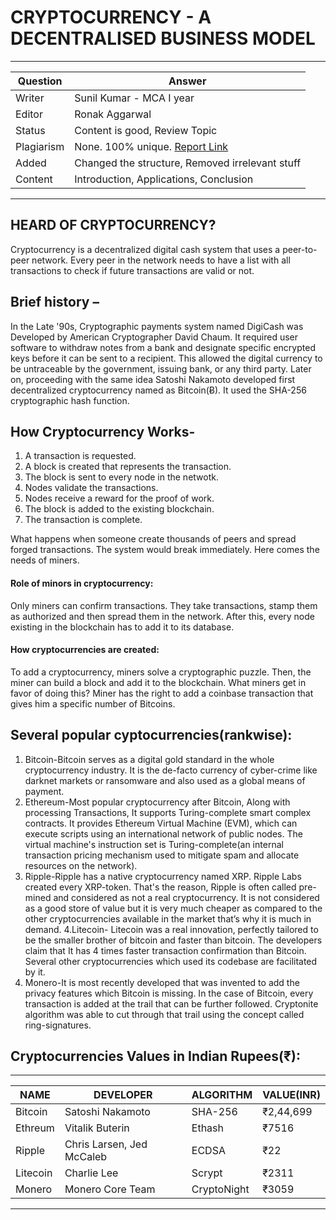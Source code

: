 # CRYPTOCURRENCY - A DECENTRALISED BUSINESS MODEL
---
Question | Answer |
--- | --- |
Writer | Sunil Kumar - MCA I year
Editor | Ronak Aggarwal
Status | Content is good, Review Topic 
Plagiarism | None.  100% unique. [Report Link](./plag-reports/plag-blockchain=unraveled-v1.pdf)
Added | Changed the structure, Removed irrelevant stuff
Content | Introduction, Applications, Conclusion
---

## HEARD OF CRYPTOCURRENCY?
Cryptocurrency is a decentralized digital cash system that uses a peer-to-peer network. Every peer in the network needs to have a list with all transactions to check if future transactions are valid or not.
## Brief history –
In the Late '90s, Cryptographic payments system named DigiCash was Developed by American Cryptographer David Chaum. It required user software to withdraw notes from a bank and designate specific encrypted keys before it can be sent to a recipient.
This allowed the digital currency to be untraceable by the government, issuing bank, or any third party. Later on, proceeding with the same idea Satoshi Nakamoto developed first decentralized cryptocurrency named as Bitcoin(Ƀ). It used the SHA-256 cryptographic hash function.
## How  Cryptocurrency Works-
1.  A transaction is requested.
2.  A block is created that represents the transaction.
3.  The block is sent to every node in the netwotk.
4.  Nodes validate the transactions.
5.  Nodes receive a reward for the proof of work.
6.  The block is added to the existing blockchain.
7.  The transaction is complete.

What happens when someone create thousands of peers and spread forged transactions. The system would break immediately. Here comes the needs of miners.
#### Role of minors in cryptocurrency:
Only miners can confirm transactions. They take transactions, stamp them as authorized and then spread them in the network. After this, every node existing in the blockchain has to add it to its database.
#### How cryptocurrencies are created:
To add a cryptocurrency, miners solve a cryptographic puzzle. Then, the miner can build a block and add it to the blockchain. What miners get in favor of doing this?
Miner has the right to add a coinbase transaction that gives him a specific number of Bitcoins.
## Several popular cyptocurrencies(rankwise):
1. Bitcoin-Bitcoin serves as a digital gold standard in the whole cryptocurrency industry. It is the de-facto currency of cyber-crime like darknet markets or ransomware and also used as a global means of payment.
2. Ethereum-Most popular cryptocurrency after Bitcoin, Along with processing Transactions, It supports Turing-complete smart complex contracts. It provides Ethereum Virtual Machine (EVM), which can execute scripts using an international network of public nodes. The virtual machine's instruction set is Turing-complete(an internal transaction pricing mechanism used to mitigate spam and allocate resources on the network).
3. Ripple-Ripple has a native cryptocurrency named XRP. Ripple Labs created every XRP-token. That's the reason, Ripple is often called pre-mined and considered as not a real cryptocurrency. It is not considered as a good store of value but it is very much cheaper as compared to the other cryptocurrencies available in the market that’s why it is much in demand.
4.Litecoin- Litecoin was a real innovation, perfectly tailored to be the smaller brother of bitcoin and faster than bitcoin. The developers claim that It has 4 times faster transaction confirmation than Bitcoin. Several other cryptocurrencies which used its codebase are facilitated by it.
5. Monero-It is most recently developed that was invented to add the privacy features which Bitcoin is missing. In the case of Bitcoin, every transaction is added at the trail that can be further followed. Cryptonite algorithm was able to cut through that trail using the concept called ring-signatures.
## Cryptocurrencies Values in Indian Rupees(₹):
---
NAME | DEVELOPER | ALGORITHM | VALUE(INR)
--- | --- | --- | --- |
Bitcoin | Satoshi Nakamoto | SHA-256 | ₹2,44,699
Ethreum |	Vitalik Buterin	| Ethash | ₹7516
Ripple | Chris Larsen, Jed McCaleb | ECDSA | ₹22
Litecoin | Charlie Lee | Scrypt |	₹2311
Monero | Monero Core Team | CryptoNight | ₹3059
---

